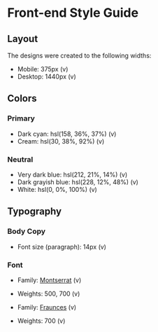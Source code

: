 # Front-end Style Guide

## Layout

The designs were created to the following widths:

- Mobile: 375px (v)
- Desktop: 1440px (v)

## Colors

### Primary

- Dark cyan: hsl(158, 36%, 37%) (v)
- Cream: hsl(30, 38%, 92%) (v)

### Neutral

- Very dark blue: hsl(212, 21%, 14%) (v)
- Dark grayish blue: hsl(228, 12%, 48%) (v)
- White: hsl(0, 0%, 100%) (v)

## Typography

### Body Copy

- Font size (paragraph): 14px (v)

### Font

- Family: [Montserrat](https://fonts.google.com/specimen/Montserrat) (v)
- Weights: 500, 700 (v)

- Family: [Fraunces](https://fonts.google.com/specimen/Fraunces) (v)
- Weights: 700 (v)
